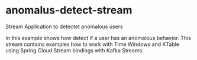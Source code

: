 # anomalus-detect-stream
Stream Application to detectet anomalous users

In this example shows how detect if a user has an anomalous behavior.
This stream contains examples how to work with Time Windows and KTable  using Spring Cloud Stream  bindings with Kafka Streams. 
